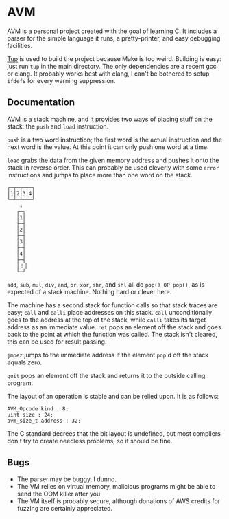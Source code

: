 # AVM

AVM is a personal project created with the goal of learning C. It includes a
parser for the simple language it runs, a pretty-printer, and easy debugging
facilities.

[Tup][tupsite] is used to build the project because Make is too weird. Building
is easy: just run `tup` in the main directory. The only dependencies are a
recent gcc or clang. It probably works best with clang, I can't be bothered to
setup `ifdef`s for every warning suppression.

[tupsite]: http://gittup.org/tup/

## Documentation
AVM is a stack machine, and it provides two ways of placing stuff on the stack:
the `push` and `load` instruction.

`push` is a two word instruction; the first word is the actual instruction and
the next word is the value. At this point it can only push one word at a time.

`load` grabs the data from the given memory address and pushes it onto the
stack in reverse order. This can probably be used cleverly with some `error`
instructions and jumps to place more than one word on the stack.

    ┌─┬─┬─┬─┐
    │1│2│3│4│
    └─┴─┴─┴─┘
        ↓
       ┌─┐
       │1│
       ├─┤
       │2│
       ├─┤
       │3│
       ├─┤
       │4│
       ├─┤
       │⋮│
       └─┘

`add`, `sub`, `mul`, `div`, `and`, `or`, `xor`, `shr`, and `shl` all do `pop()
OP pop()`, as is expected of a stack machine. Nothing hard or clever here.

The machine has a second stack for function calls so that stack traces are
easy; `call` and `calli` place addresses on this stack. `call` unconditionally
goes to the address at the top of the stack, while `calli` takes its target
address as an immediate value. `ret` pops an element off the stack and goes
back to the point at which the function was called. The stack isn't cleared,
this can be used for result passing.

`jmpez` jumps to the immediate address if the element `pop`'d off the stack
*e*quals *z*ero.

`quit` pops an element off the stack and returns it to the outside calling
program.

The layout of an operation is stable and can be relied upon. It is as follows:

    AVM_Opcode kind : 8;
    uint size : 24;
    avm_size_t address : 32;

The C standard decrees that the bit layout is undefined, but most compilers
don't try to create needless problems, so it should be fine.

## Bugs

- The parser may be buggy, I dunno.
- The VM relies on virtual memory, malicious programs might be able to send the
  OOM killer after you.
- The VM itself is probably secure, although donations of AWS credits for
  fuzzing are certainly appreciated.
